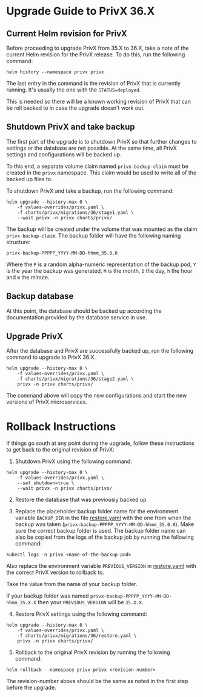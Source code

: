 Upgrade Guide to PrivX 36.X
======================================

## Current Helm revision for PrivX

Before proceeding to upgrade PrivX from 35.X to 36.X, take a note of the current
Helm revision for the PrivX release. To do this, run the following command:

```
helm history --namespace privx privx
```

The last entry in the command is the revision of PrivX that is currently
running. It's usually the one with the `STATUS=deployed`.

This is needed so there will be a known working revision of PrivX that can be
roll backed to in case the upgrade doesn't work out.

## Shutdown PrivX and take backup

The first part of the upgrade is to shutdown PrivX so that further changes to
settings or the database are not possible. At the same time, all PrivX settings
and configurations will be backed up.

To this end, a separate volume claim named `privx-backup-claim` must be
created in the `privx` namespace. This claim would be used to write all of the
backed up files to.

To shutdown PrivX and take a backup, run the following command:

```
helm upgrade --history-max 0 \
    -f values-overrides/privx.yaml \
    -f charts/privx/migrations/36/stage1.yaml \
    --wait privx -n privx charts/privx/
```

The backup will be created under the volume that was mounted as the claim
`privx-backup-claim`. The backup folder will have the following naming
structure:

`privx-backup-PPPPP_YYYY-MM-DD-hhmm_35.0.0`

Where the `P` is a random alpha-numeric representation of the backup pod, `Y` is
the year the backup was generated, `M` is the month, `D` the day, `h` the hour
and `m` the minute.

## Backup database

At this point, the database should be backed up according the documentation
provided by the database service in use.

## Upgrade PrivX

After the database and PrivX are successfully backed up, run the following
command to upgrade to PrivX 36.X.

```
helm upgrade --history-max 0 \
    -f values-overrides/privx.yaml \
    -f charts/privx/migrations/36/stage2.yaml \
    privx -n privx charts/privx/
```

The command above will copy the new configurations and start the new versions of
PrivX microservices.

# Rollback Instructions

If things go south at any point during the upgrade, follow these instructions to
get back to the original revision of PrivX:

1. Shutdown PrivX using the following command:
```
helm upgrade --history-max 0 \
    -f values-overrides/privx.yaml \
    --set shutdown=true \
    --wait privx -n privx charts/privx/
```

2. Restore the database that was previously backed up

3. Replace the placeholder backup folder name for the environment variable
`BACKUP_DIR` in the file [restore.yaml](../restore.yaml) with the one from
when the backup was taken (`privx-backup-PPPPP_YYYY-MM-DD-hhmm_35.0.0`). Make
sure the correct backup folder is used. The backup folder name can also be
copied from the logs of the backup job by running the following command:

```
kubectl logs -n privx <name-of-the-backup-pod>
```
Also replace the environment variable `PREVIOUS_VERSION` in [restore.yaml](../restore.yaml) with the correct PrivX version to rollback to.

Take the value from the name of your backup folder.

If your backup folder was named `privx-backup-PPPPP_YYYY-MM-DD-hhmm_35.X.X` then your `PREVIOUS_VERSION` will be `35.X.X`.

4. Restore PrivX settings using the following command:
```
helm upgrade --history-max 0 \
    -f values-overrides/privx.yaml \
    -f charts/privx/migrations/36/restore.yaml \
    privx -n privx charts/privx/
```

5. Rollback to the original PrivX revision by running the following command:

```
helm rollback --namespace privx privx <revision-number>
```
The revision-number above should be the same as noted in the first step
before the upgrade.
